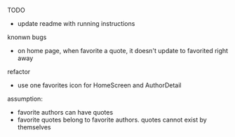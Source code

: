 TODO
- update readme with running instructions 

knonwn bugs
- on home page, when favorite a quote, it doesn't update to favorited right away

refactor
- use one favorites icon for HomeScreen and AuthorDetail

assumption: 
- favorite authors can have quotes
- favorite quotes belong to favorite authors. quotes cannot exist by themselves